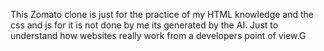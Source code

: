 This Zomato clone is just for the practice of my HTML knowledge and the css and js for it is not done by me its generated by the AI. Just to understand how websites really work from a developers point of view.G